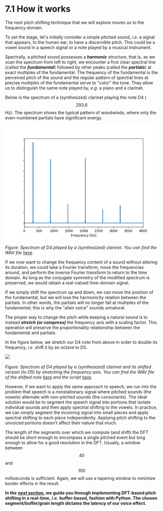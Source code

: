 # 7.1 How it works

The next pitch shifting technique that we will explore moves us to the frequency domain.

To set the stage, let's initially consider a simple pitched sound, _i.e._ a signal that appears, to the human ear, to have a discernible pitch. This could be a vowel sound in a speech signal or a note played by a musical instrument.

Spectrally, a pitched sound possesses a _**harmonic**_ structure, that is, as we scan the spectrum from left to right, we encounter a first clear spectral line \(called the _**fundamental**_\) followed by other peaks \(called the _**partials**_\) at exact multiples of the fundamental. The frequency of the fundamental is the perceived pitch of the sound and the regular pattern of spectral lines at precise multiples of the fundamental serve to "color" the tone. They allow us to distinguish the same note played by, _e.g._ a piano and a clarinet.

Below is the spectrum of a \(synthesized\) clarinet playing the note D4 \($$293.6$$ Hz\). The spectrum shows the typical pattern of woodwinds, where only the even-numbered partials have significant energy.

![](../.gitbook/assets/clarinet_spectrum-1-1.png)

_Figure: Spectrum of D4 played by a \(synthesized\) clarinet. You can find the WAV file_ [_here_](https://github.com/LCAV/dsp-labs/tree/master/scripts/dft/clarinet_D4.wav)_._

If we now want to change the frequency content of a sound without altering its duration, we could take a Fourier transform, move the frequencies around, and perform the inverse Fourier transform to return to the time domain. As long as the conjugate symmetry of the modified spectrum is preserved, we would obtain a real-valued time-domain signal.

If we simply shift the spectrum up and down, we can move the position of the fundamental, but we will lose the harmonicity relation between the partials. In other words, the partials will no longer fall at multiples of the fundamental; this is why the "alien voice" sounds unnatural.

The proper way to change the pitch while keeping a natural sound is to instead _**stretch \(or compress\)**_ the frequency axis with a scaling factor. This operation will preserve the proportionality relationship between the fundamental and partials.

In the figure below, we stretch our D4 note from above in order to double its frequency, _i.e._ shift it by an octave to D5.

![](../.gitbook/assets/shift_spectrum-1.png)

_Figure: Spectrum of D4 played by a \(synthesized\) clarinet and its shifted version \(to D5\) by stretching the frequency axis. You can find the WAV file of the shifted note_ [_here_](https://github.com/LCAV/dsp-labs/tree/master/scripts/dft/clarinet_D5.wav) _and the script_ [_here_](https://github.com/LCAV/dsp-labs/tree/master/scripts/dft/dft_shift_example.py)_._

However, if we want to apply the same approach to speech, we run into the problem that speech is a nonstationary signal where pitched sounds \(the vowels\) alternate with non-pitched sounds \(the consonants\). The ideal solution would be to segment the speech signal into portions that isolate individual sounds and then apply spectral shifting to the vowels. In practice, we can simply segment the incoming signal into small pieces and apply spectral shifting to each piece independently. Applying pitch shifting to the unvoiced portions doesn't affect their nature that much.

The length of the segments over which we compute \(and shift\) the DFT should be short enough to encompass a single pitched event but long enough to allow for a good resolution in the DFT. Usually, a window between $$40$$ and $$100$$ milliseconds is sufficient. Again, we will use a tapering window to minimize border effects in the result.

**In the** [**next section**](implementation.md)**, we guide you through implementing DFT-based pitch shifting in a real-time,** _**i.e.**_ **buffer-based, fashion with Python. The chosen segment/buffer/grain length dictates the latency of our voice effect.**

